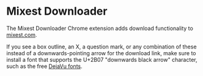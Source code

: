 ﻿Mixest Downloader
=================

The Mixest Downloader Chrome extension adds download functionality to [mixest.com][1].

If you see a box outline, an X, a question mark, or any combination of these instead of a downwards-pointing arrow for the download link, make sure to install a font that supports the U+2B07 "downwards black arrow" character, such as the free [DejaVu fonts][2].

 [1]: http://www.mixest.com/
 [2]: http://dejavu-fonts.org/wiki/Download